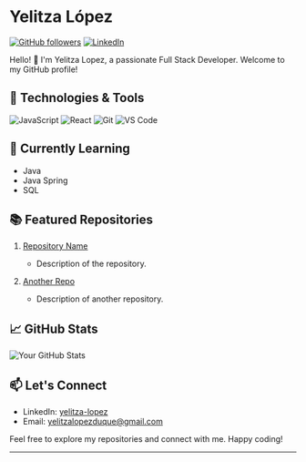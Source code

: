 # Yelitza López


[![GitHub followers](https://img.shields.io/github/followers/yelalopez?style=social)](https://github.com/yelalopez)
[![LinkedIn](https://img.shields.io/badge/yelitza-lopez)](https://www.linkedin.com/in/yelitza-lopez/)

Hello! 👋 I'm Yelitza Lopez, a passionate Full Stack Developer. Welcome to my GitHub profile!

## 🔧 Technologies & Tools

![JavaScript](https://img.shields.io/badge/JavaScript-F7DF1E?style=flat&logo=javascript&logoColor=black)
![React](https://img.shields.io/badge/React-61DAFB?style=flat&logo=react&logoColor=black)
![Git](https://img.shields.io/badge/Git-F05032?style=flat&logo=git&logoColor=white)
![VS Code](https://img.shields.io/badge/VS_Code-007ACC?style=flat&logo=visual-studio-code&logoColor=white)

## 🌱 Currently Learning

- Java
- Java Spring
- SQL

## 📚 Featured Repositories

1. [Repository Name](https://github.com/your-username/repo-name)
   - Description of the repository.

2. [Another Repo](https://github.com/your-username/another-repo)
   - Description of another repository.

## 📈 GitHub Stats

![Your GitHub Stats](https://github-readme-stats.vercel.app/api?username=your-username&show_icons=true&theme=radical)

## 📫 Let's Connect

- LinkedIn: [yelitza-lopez](https://www.linkedin.com/in/yelitza-lopez/)
- Email: yelitzalopezduque@gmail.com

Feel free to explore my repositories and connect with me. Happy coding!

---
